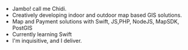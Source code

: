 - Jambo! call me Chidi. 
- Creatively developing indoor and outdoor map based GIS solutions.
- Map and Payment solutions with Swift, JS,PHP, NodeJS, MapSDK, PostGIS
- Currently learning Swift
- I'm inquisitive, and I deliver.


<!---
Cheppar/Cheppar is a ✨ special ✨ repository because its `README.md` (this file) appears on your GitHub profile.
You can click the Preview link to take a look at your changes.
--->
